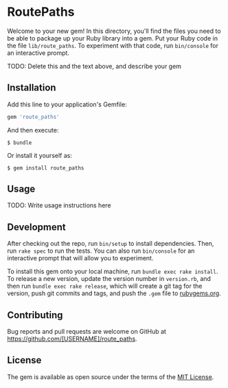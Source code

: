 # RoutePaths

Welcome to your new gem! In this directory, you'll find the files you need to be able to package up your Ruby library into a gem. Put your Ruby code in the file `lib/route_paths`. To experiment with that code, run `bin/console` for an interactive prompt.

TODO: Delete this and the text above, and describe your gem

## Installation

Add this line to your application's Gemfile:

```ruby
gem 'route_paths'
```

And then execute:

    $ bundle

Or install it yourself as:

    $ gem install route_paths

## Usage

TODO: Write usage instructions here

## Development

After checking out the repo, run `bin/setup` to install dependencies. Then, run `rake spec` to run the tests. You can also run `bin/console` for an interactive prompt that will allow you to experiment.

To install this gem onto your local machine, run `bundle exec rake install`. To release a new version, update the version number in `version.rb`, and then run `bundle exec rake release`, which will create a git tag for the version, push git commits and tags, and push the `.gem` file to [rubygems.org](https://rubygems.org).

## Contributing

Bug reports and pull requests are welcome on GitHub at https://github.com/[USERNAME]/route_paths.


## License

The gem is available as open source under the terms of the [MIT License](http://opensource.org/licenses/MIT).

